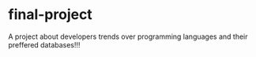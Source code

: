 # final-project
A project about developers trends over programming languages and their preffered databases!!!

